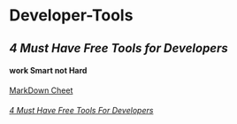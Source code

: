 # Developer-Tools
## *4 Must Have Free Tools for Developers*
#### **work Smart not Hard**
[MarkDown Cheet](https://www.markdownguide.org/cheat-sheet/)
###### [4 Must Have Free Tools For Developers](https://medium.com/front-end-weekly/4-must-have-free-tools-for-developers-bb89c8a2af66)